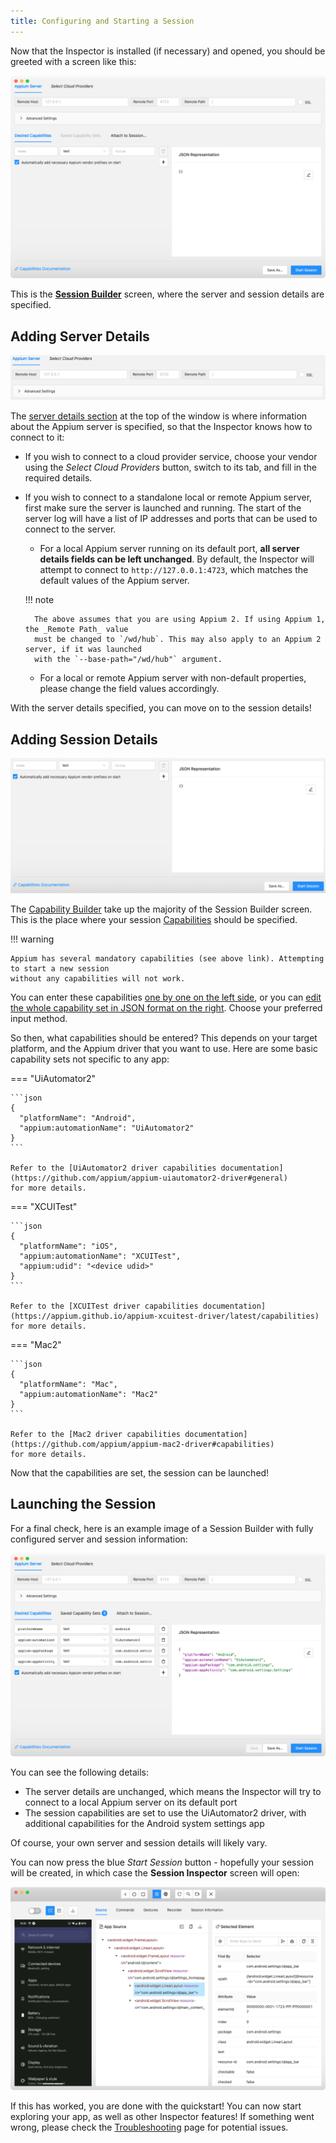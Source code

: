 ```yaml
---
title: Configuring and Starting a Session
---
```


Now that the Inspector is installed (if necessary) and opened, you should be greeted with a screen
like this:

![Empty Session Builder](../session-builder/assets/images/empty-session-builder.png)

This is the [__Session Builder__](../session-builder/index.md) screen, where the server
and session details are specified.

## Adding Server Details

![Server Details](../session-builder/assets/images/server-details/server-configuration.png)

The [server details section](../session-builder/server-details.md) at the top of the window is where
information about the Appium server is specified, so that the Inspector knows how to connect to it:

* If you wish to connect to a cloud provider service, choose your vendor using the _Select Cloud
  Providers_ button, switch to its tab, and fill in the required details.

* If you wish to connect to a standalone local or remote Appium server, first make sure the server
  is launched and running. The start of the server log will have a list of IP addresses and ports
  that can be used to connect to the server.

    * For a local Appium server running on its default port, __all server details fields can be left
      unchanged__. By default, the Inspector will attempt to connect to `http://127.0.0.1:4723`,
      which matches the default values of the Appium server.

    !!! note

        The above assumes that you are using Appium 2. If using Appium 1, the _Remote Path_ value
        must be changed to `/wd/hub`. This may also apply to an Appium 2 server, if it was launched
        with the `--base-path="/wd/hub"` argument.

    * For a local or remote Appium server with non-default properties, please change the field
      values accordingly.

With the server details specified, you can move on to the session details!

## Adding Session Details

![Session Details](../session-builder/assets/images/capability-builder/capability-builder.png)

The [Capability Builder](../session-builder/capability-builder.md) take up the majority of the
Session Builder screen. This is the place where your session
[Capabilities](https://appium.io/docs/en/latest/guides/caps/) should be specified.

!!! warning

    Appium has several mandatory capabilities (see above link). Attempting to start a new session
    without any capabilities will not work.

You can enter these capabilities [one by one on the left side](../session-builder/capability-builder.md#capability-fields),
or you can [edit the whole capability set in JSON format on the right](../session-builder/capability-builder.md#capability-json-structure).
Choose your preferred input method.

So then, what capabilities should be entered? This depends on your target platform, and the Appium
driver that you want to use. Here are some basic capability sets not specific to any app:

=== "UiAutomator2"

    ```json
    {
      "platformName": "Android",
      "appium:automationName": "UiAutomator2"
    }
    ```

    Refer to the [UiAutomator2 driver capabilities documentation](https://github.com/appium/appium-uiautomator2-driver#general)
    for more details.

=== "XCUITest"

    ```json
    {
      "platformName": "iOS",
      "appium:automationName": "XCUITest",
      "appium:udid": "<device udid>"
    }
    ```

    Refer to the [XCUITest driver capabilities documentation](https://appium.github.io/appium-xcuitest-driver/latest/capabilities)
    for more details.

=== "Mac2"

    ```json
    {
      "platformName": "Mac",
      "appium:automationName": "Mac2"
    }
    ```

    Refer to the [Mac2 driver capabilities documentation](https://github.com/appium/appium-mac2-driver#capabilities)
    for more details.

Now that the capabilities are set, the session can be launched!

## Launching the Session

For a final check, here is an example image of a Session Builder with fully configured server
and session information:

![Full Session Builder](../assets/images/session-builder.png)

You can see the following details:

* The server details are unchanged, which means the Inspector will try to connect to a local Appium
  server on its default port
* The session capabilities are set to use the UiAutomator2 driver, with additional capabilities for
  the Android system settings app

Of course, your own server and session details will likely vary.

You can now press the blue _Start Session_ button - hopefully your session will be created, in
which case the __Session Inspector__ screen will open:

![Session Inspector](../assets/images/session-inspector.png)

If this has worked, you are done with the quickstart! You can now start exploring your app, as well
as other Inspector features! If something went wrong, please check the
[Troubleshooting](../troubleshooting.md) page for potential issues.
